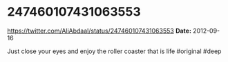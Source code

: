 # 247460107431063553
https://twitter.com/AliAbdaal/status/247460107431063553
**Date:** 2012-09-16

Just close your eyes and enjoy the roller coaster that is life #original #deep
